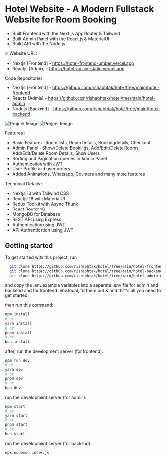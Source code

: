 # Hotel Website - A Modern Fullstack Website for Room Booking

- Built Frontend with the Next.js App Router & Tailwind
- Built Admin Panel with the React.js & MaterialUI
- Build API with the Node.js

🔥 Website URL:

- Nextjs [Frontend] - https://hotel-frontend-umber.vercel.app
- Reactjs [Admin] - https://hotel-admin-static.vercel.app

Code Repositories:

- Nextjs [Frontend] - https://github.com/rishabhtak/hotel/tree/main/hotel-frontend
- Reacts [Admin] - https://github.com/rishabhtak/hotel/tree/main/hotel-admin
- Nodejs [Backend] - https://github.com/rishabhtak/hotel/tree/main/hotel-backend

![Project Image](https://github.com/)
![Project Image](https://github.com/)

Features :

- Basic Features- Room lists, Room Details, Bookingdetails, Checkout
- Admin Panel - Show/Delete Bookings, Add/Edit/Delete Rooms, Add/Edit/Delete Room Details, Show Users
- Sorting and Pagination queries in Admin Panel
- Authentication with JWT
- User Profile and user orders
- Added Animations, Whatsapp, Counters and many more features

Technical Details :

- Nextjs 13 with Tailwind CSS
- Reactjs 18 with MaterialUI
- Redux Toolkit with Async Thunk
- React Router v6
- MongoDB for Database
- REST API using Express
- Authentication using JWT
- API Authentication using JWT

## Getting started

To get started with this project, run

```bash
  git clone https://github.com/rishabhtak/hotel/tree/main/hotel-frontend.git
  git clone https://github.com/rishabhtak/hotel/tree/main/hotel-backend.git
  git clone https://github.com/rishabhtak/hotel/tree/main/hotel-admin.git


```

and copy the .env.example variables into a separate .env file for admin and backend and for frontend .env.local, fill them out & and that's all you need to get started!

then run this command:

```bash
npm install
# or
yarn install
# or
pnpm install
# or
bun install
```

after, run the development server (for frontend):

```bash
npm run dev
# or
yarn dev
# or
pnpm dev
# or
bun dev
```

run the development server (for admin):

```bash
npm start
# or
yarn start
# or
pnpm start
# or
bun start
```

run the development server (for backend):

```bash
npx nodemon index.js
```
